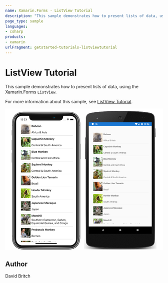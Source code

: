```yaml
---
name: Xamarin.Forms - ListView Tutorial
description: "This sample demonstrates how to present lists of data, using the Xamarin.Forms ListView #getstarted"
page_type: sample
languages:
- csharp
products:
- xamarin
urlFragment: getstarted-tutorials-listviewtutorial
---
```

# ListView Tutorial

This sample demonstrates how to present lists of data, using the Xamarin.Forms `ListView`.

For more information about this sample, see [ListView Tutorial](https://docs.microsoft.com/xamarin/get-started/tutorials/listview/).

![ListView Tutorial application screenshot](Screenshots/01All.png "ListView Tutorial application screenshot")

## Author

David Britch
